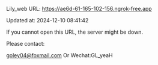 Lily_web URL: https://ae6d-61-165-102-156.ngrok-free.app

Updated at: 2024-12-10 08:41:42

If you cannot open this URL, the server might be down.

Please contact: 

goley04@foxmail.com Or Wechat:GL_yeaH